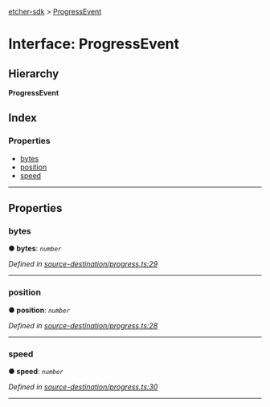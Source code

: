 [etcher-sdk](../README.md) > [ProgressEvent](../interfaces/progressevent.md)

# Interface: ProgressEvent

## Hierarchy

**ProgressEvent**

## Index

### Properties

* [bytes](progressevent.md#bytes)
* [position](progressevent.md#position)
* [speed](progressevent.md#speed)

---

## Properties

<a id="bytes"></a>

###  bytes

**● bytes**: *`number`*

*Defined in [source-destination/progress.ts:29](https://github.com/balena-io-modules/etcher-sdk/blob/050d15d/lib/source-destination/progress.ts#L29)*

___
<a id="position"></a>

###  position

**● position**: *`number`*

*Defined in [source-destination/progress.ts:28](https://github.com/balena-io-modules/etcher-sdk/blob/050d15d/lib/source-destination/progress.ts#L28)*

___
<a id="speed"></a>

###  speed

**● speed**: *`number`*

*Defined in [source-destination/progress.ts:30](https://github.com/balena-io-modules/etcher-sdk/blob/050d15d/lib/source-destination/progress.ts#L30)*

___

